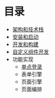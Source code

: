 # 目录

- [架构和技术栈](02-architecture.md)
- [安装和启动](03-bootstrap.md)
- [开发和构建](04-build_instructions.md)
- [自定义组件开发](05-user-defined-components-development.md)
- 功能实现
  - [单点登录](sso-login.md)
  - 表单引擎
  - 页面引擎
  - 页面编排
